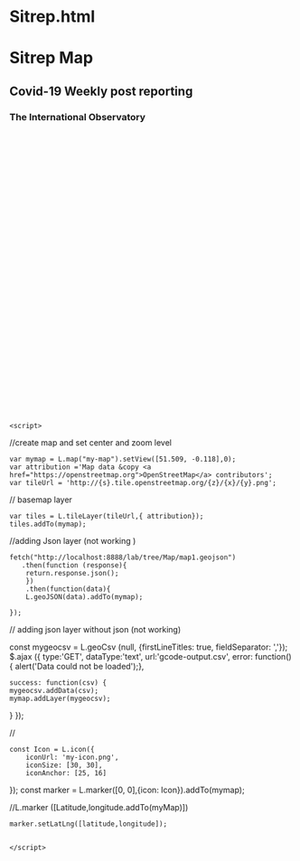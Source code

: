 # Sitrep.html

<!DOCTYPE html>
<html>
<head>
<!Include Leaflet CSS file>
 <link rel="stylesheet" href="https://unpkg.com/leaflet@1.7.1/dist/leaflet.css"
   integrity="sha512-xodZBNTC5n17Xt2atTPuE1HxjVMSvLVW9ocqUKLsCC5CXdbqCmblAshOMAS6/keqq/sMZMZ19scR4PsZChSR7A=="
   crossorigin=""/>
    
 <!Include Leaflet JavaScript file>
 <script src="https://unpkg.com/leaflet@1.7.1/dist/leaflet.js"
   integrity="sha512-XQoYMqMTK8LvdxXYG3nZ448hOEQiglfqkJs1NOQV44cWnUrBc8PkAOcXy20w0vlaXaVUearIOBhiXZ5V3ynxwA=="
   crossorigin=""></script>

<style>
    #my-map {
width:960px;
height:500px;
}
</style>
</head>


<body> 
    <h1>Sitrep Map</h1> 
    <h2> Covid-19 Weekly post reporting </h2>
    <h3> The International Observatory </h3>
    
<div id="my-map"></div>
<script src="http://localhost:8888/lab/tree/Map/map1.geojson"></script>
    
<!creating my map>
    
    <script> 
   
//create map and set center and zoom level
        
    var mymap = L.map("my-map").setView([51.509, -0.118],0); 
    var attribution ='Map data &copy <a href="https://openstreetmap.org">OpenStreetMap</a> contributors';
    var tileUrl = 'http://{s}.tile.openstreetmap.org/{z}/{x}/{y}.png';
    
// basemap layer 
        
    var tiles = L.tileLayer(tileUrl,{ attribution}); 
    tiles.addTo(mymap); 

//adding Json layer (not working )
    
    fetch("http://localhost:8888/lab/tree/Map/map1.geojson")
       .then(function (response){
        return.response.json();  
        })
        .then(function(data){
        L.geoJSON(data).addTo(mymap);
        
    });    
    
// adding json layer without json (not working)

const mygeocsv = L.geoCsv (null, {firstLineTitles: true, fieldSeparator: ','});
    $.ajax ({
      type:'GET',
      dataType:'text',
      url:'gcode-output.csv',
      error: function() {
        alert('Data could not be loaded');},

    success: function(csv) {
    mygeocsv.addData(csv);
    mymap.addLayer(mygeocsv);
  }
});

        
//<!Creating my marker>
        
    const Icon = L.icon({
        iconUrl: 'my-icon.png',
        iconSize: [30, 30],
        iconAnchor: [25, 16]
});
    const marker = L.marker([0, 0],{icon: Icon}).addTo(mymap);   
        
//L.marker ([Latitude,longitude.addTo(myMap)])
        
    marker.setLatLng([latitude,longitude]);

        
    </script>
    
</body>
</html>
 
